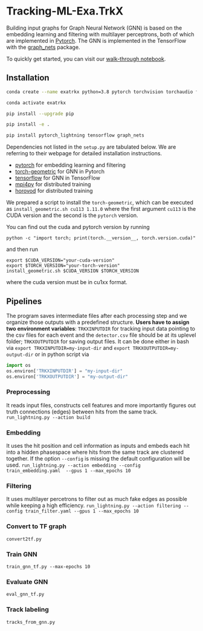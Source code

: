 # Tracking-ML-Exa.TrkX
Building input graphs for Graph Neural Network (GNN) is based on the embedding learning and filtering with multilayer perceptrons, both of which are implemented in [Pytorch](https://pytorch.org/get-started/locally/). The GNN is implemented in the TensorFlow with the [graph_nets](https://github.com/deepmind/graph_nets) package.

To quickly get started, you can visit our [walk-through notebook](https://github.com/exatrkx/exatrkx-iml2020/blob/main/notebooks/WalkThroughGNN4Tracking.ipynb).
<!-- [Documentation available here.](https://hsf-reco-and-software-triggers.github.io/Tracking-ML-Exa.TrkX/) -->
## Installation

```bash
conda create --name exatrkx python=3.8 pytorch torchvision torchaudio faiss-gpu cudatoolkit=11.3 matplotlib jupyter -c pytorch

conda activate exatrkx

pip install --upgrade pip

pip install -e .

pip install pytorch_lightning tensorflow graph_nets
```
Dependencies not listed in the `setup.py` are tabulated below. We are referring to their webpage for detailed installation instructions.

* [pytorch](https://pytorch.org/get-started/locally/) for embedding learning and filtering
* [torch-geometric](https://github.com/rusty1s/pytorch_geometric#installation) for GNN in Pytorch
* [tensorflow](https://www.tensorflow.org/install) for GNN in TensorFlow
* [mpi4py](https://mpi4py.readthedocs.io/en/stable/install.html) for distributed training
* [horovod](https://github.com/horovod/horovod#install) for distributed training

We prepared a script to install the `torch-geometric`, which can be executed as `install_geometric.sh cu113 1.11.0` where the first argument `cu113` is the CUDA version and the second is the `pytorch` version.

You can find out the cuda and pytorch version by running 

```
python -c "import torch; print(torch.__version__, torch.version.cuda)"
```
and then run 
```
export $CUDA_VERSION="your-cuda-version"
export $TORCH_VERSION="your-torch-version"
install_geometric.sh $CUDA_VERSION $TORCH_VERSION
```
where the cuda version must be in cu1xx format.

## Pipelines
The program saves intermediate files after each processing step and we organize those outputs with a predefined structure. **Users have to assign two environment variables**: `TRKXINPUTDIR` for tracking input data pointing to the csv files for each event and the `detector.csv` file should be at its uplevel folder; `TRKXOUTPUTDIR` for saving output files. It can be done either in bash via `export TRKXINPUTDIR=my-input-dir` and `export TRKXOUTPUTDIR=my-output-dir` or in python script via 
```python
import os
os.environ['TRKXINPUTDIR'] = "my-input-dir"
os.environ['TRKXOUTPUTDIR'] = "my-output-dir"
```

### Preprocessing
It reads input files, constructs cell features and more importantly figures out truth connections (edges) between hits from the same track.
```run_lightning.py --action build```

### Embedding
It uses the hit position and cell information as inputs and embeds each hit into a hidden phasespace where hits from the same track are clustered together. If the option `--config` is missing the default configuration will be used.
```run_lightning.py --action embedding --config train_embedding.yaml  --gpus 1 --max_epochs 10```

### Filtering
It uses multilayer percetrons to filter out as much fake edges as possible while keeping a high efficiency.
```run_lightning.py --action filtering --config train_filter.yaml --gpus 1 --max_epochs 10```

### Convert to TF graph
```convert2tf.py```

### Train GNN
```train_gnn_tf.py --max-epochs 10```

### Evaluate GNN
```eval_gnn_tf.py```

### Track labeling
```tracks_from_gnn.py```
